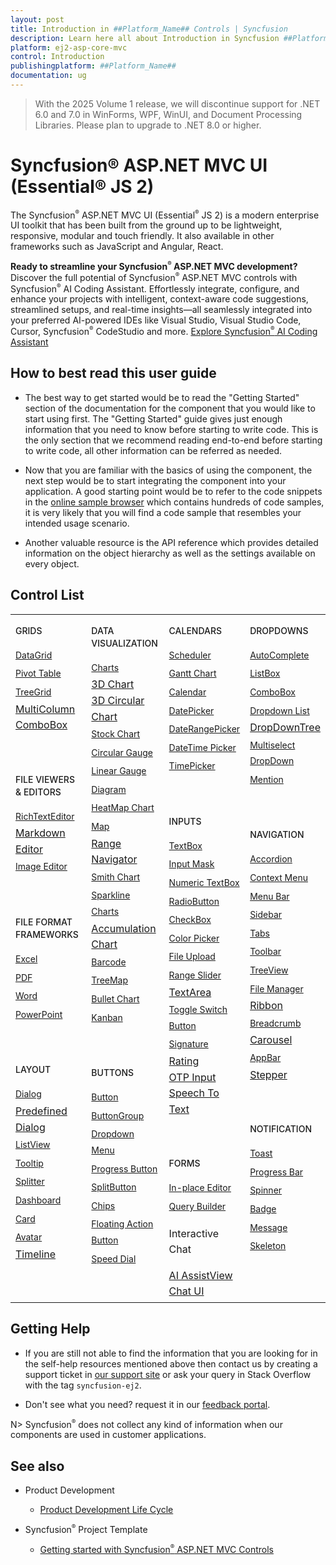 ```yaml
---
layout: post
title: Introduction in ##Platform_Name## Controls | Syncfusion
description: Learn here all about Introduction in Syncfusion ##Platform_Name## component of Syncfusion Essential JS 2 and more.
platform: ej2-asp-core-mvc
control: Introduction
publishingplatform: ##Platform_Name##
documentation: ug
---
```


> With the 2025 Volume 1 release, we will discontinue support for .NET 6.0 and 7.0 in WinForms, WPF, WinUI, and Document Processing Libraries. Please plan to upgrade to .NET 8.0 or higher.

# Syncfusion® ASP.NET MVC UI (Essential® JS 2)

The Syncfusion<sup style="font-size:70%">&reg;</sup> ASP.NET MVC UI (Essential<sup style="font-size:70%">&reg;</sup> JS 2) is a modern enterprise UI toolkit that has been built from the ground up to be lightweight, responsive, modular and touch friendly. It also available in other frameworks such as JavaScript and Angular, React.

**Ready to streamline your Syncfusion<sup style="font-size:70%">&reg;</sup> ASP.NET MVC development?** Discover the full potential of Syncfusion<sup style="font-size:70%">&reg;</sup> ASP.NET MVC controls with Syncfusion<sup style="font-size:70%">&reg;</sup> AI Coding Assistant. Effortlessly integrate, configure, and enhance your projects with intelligent, context-aware code suggestions, streamlined setups, and real-time insights—all seamlessly integrated into your preferred AI-powered IDEs like Visual Studio, Visual Studio Code, Cursor, Syncfusion<sup style="font-size:70%">&reg;</sup> CodeStudio and more. [Explore Syncfusion<sup style="font-size:70%">&reg;</sup> AI Coding Assistant](https://ej2.syncfusion.com/aspnetmvc/documentation/ai-coding-assistant/overview)

## How to best read this user guide

* The best way to get started would be to read the "Getting Started" section of the documentation for the component that you would like to start using first. The "Getting Started" guide gives just enough information that you need to know before starting to write code. This is the only section that we recommend reading end-to-end before starting to write code, all other information can be referred as needed.

* Now that you are familiar with the basics of using the component, the next step would be to start integrating the component into your application. A good starting point would be to refer to the code snippets in the [online sample browser](https://ej2.syncfusion.com/aspnetmvc/grid/gridoverview#/tailwind3) which contains hundreds of code samples, it is very likely that you will find a code sample that resembles your intended usage scenario.

* Another valuable resource is the API reference which provides detailed information on the object hierarchy as well as the settings available on every object.

## Control List

<style>
#table
{
border:0 !important;
line-height: 160% !important;
}

tr
{
border:0 !important;
}

td
{
border:0 !important;
vertical-align: top;
}

.controlanchorlink
{
font-size: 14px !important;
text-decoration: none!important;
text-align: left!important;
padding: 1px 0px;
}
.controlcategory-topics
{
font-size: 14px !important;
font-weight: 500!important;
border:0 !important;
line-height: 20px;
}
.controlcategory
{
font-size: 14px !important;
font-weight: 500!important;
border:0 !important;
text-align: left!important;
line-height: 20px;
padding-top: 20px;
}
<style>
#table
{
border:0 !important;
line-height: 160% !important;
}

tr
{
border:0 !important;
}

td
{
border:0 !important;
vertical-align: top;
}

.controlanchorlink
{
font-size: 14px !important;
text-decoration: none!important;
text-align: left!important;
padding: 2px 0px;
}
.controlcategory-topics
{
font-size: 14px !important;
font-weight: 500!important;
border:0 !important;
line-height: 20px;
}
.controlcategory
{
font-size: 14px !important;
font-weight: 500!important;
border:0 !important;
text-align: left!important;
line-height: 20px;
padding-top: 50px;
}

</style>
<table id="table">
<tbody>
<colgroup>
<col style="width: 25%">
<col style="width: 25%">
<col style="width: 25%">
<col style="width: 25%">
</colgroup>
</tbody>
<tr>
    <td>
        <div><p class="controlcategory-topics">GRIDS</p></div>
        <div class="controlanchorlink"><a target="_self" href="https://ej2.syncfusion.com/aspnetmvc/documentation/grid/getting-started-mvc">DataGrid</a></div>
        <div class="controlanchorlink"><a target="_self" href="https://ej2.syncfusion.com/aspnetmvc/documentation/pivot-table/getting-started">Pivot Table</a></div>
        <div class="controlanchorlink"><a target="_self" href="https://ej2.syncfusion.com/aspnetmvc/documentation/tree-grid/getting-started-mvc">TreeGrid</a></div>
        <div class="control-anchor-link"><a target="_self" href="https://ej2.syncfusion.com/aspnetmvc/documentation/multicolumn-combobox/getting-started">MultiColumn ComboBox</a></div>
        <div><p class="controlcategory">FILE VIEWERS & EDITORS</p></div>
        <div class="controlanchorlink"><a target="_self" href="https://ej2.syncfusion.com/aspnetmvc/documentation/rich-text-editor/getting-started">RichTextEditor</a></div>
        <div class="control-anchor-link"><a target="_self" href="https://ej2.syncfusion.com/aspnetmvc/documentation/markdown-editor/getting-started">Markdown Editor</a></div>
        <div class="controlanchorlink"><a target="_self" href="https://ej2.syncfusion.com/aspnetmvc/documentation/image-editor/getting-started">Image Editor</a></div>
        <div><p class="controlcategory">FILE FORMAT FRAMEWORKS</p></div>
        <div class="controlanchorlink"><a target="_self" href="https://help.syncfusion.com/file-formats/xlsio/create-read-edit-excel-files-in-asp-net-mvc-c-sharp">Excel</a></div>
        <div class="controlanchorlink"><a target="_self" href="https://help.syncfusion.com/file-formats/pdf/create-pdf-file-in-asp-net-mvc">PDF</a></div>
        <div class="controlanchorlink"><a target="_self" href="https://help.syncfusion.com/file-formats/docio/create-word-document-in-asp-net-mvc">Word</a></div>
        <div class="controlanchorlink"><a target="_self" href="https://help.syncfusion.com/file-formats/presentation/create-read-edit-powerpoint-files-in-asp-net-mvc">PowerPoint</a></div>
        <div><p class="controlcategory">LAYOUT</p></div>
        <div class="controlanchorlink"><a target="_self" href="https://ej2.syncfusion.com/aspnetmvc/documentation/dialog/getting-started">Dialog</a></div>
        <div class="control-anchor-link"><a target="_self" href="https://ej2.syncfusion.com/aspnetmvc/documentation/predefined-dialogs/getting-started">Predefined Dialog</a></div>
        <div class="controlanchorlink"><a target="_self" href="https://ej2.syncfusion.com/aspnetmvc/documentation/listview/getting-started">ListView</a></div>
        <div class="controlanchorlink"><a target="_self" href="https://ej2.syncfusion.com/aspnetmvc/documentation/tooltip/getting-started-asp-mvc">Tooltip</a></div>
        <div class="controlanchorlink"><a target="_self" href="https://ej2.syncfusion.com/aspnetmvc/documentation/splitter/getting-started">Splitter</a></div>
        <div class="controlanchorlink"><a target="_self" href="https://ej2.syncfusion.com/aspnetmvc/documentation/dashboard-layout/getting-started">Dashboard</a></div>
        <div class="controlanchorlink"><a target="_self" href="https://ej2.syncfusion.com/aspnetmvc/documentation/card/getting-started">Card</a></div>
        <div class="controlanchorlink"><a target="_self" href="https://ej2.syncfusion.com/aspnetmvc/documentation/avatar/getting-started-asp-mvc">Avatar</a></div>
        <div class="control-anchor-link"><a target="_self" href="https://ej2.syncfusion.com/aspnetmvc/documentation/timeline/getting-started">Timeline</a></div>
    </td>
    <td>
        <div><p class="controlcategory-topics">DATA VISUALIZATION</p></div>
        <div class="controlanchorlink"><a target="_self" href="https://ej2.syncfusion.com/aspnetmvc/documentation/chart/getting-started">Charts</a></div>
        <div class="control-anchor-link"><a target="_self" href="https://ej2.syncfusion.com/aspnetmvc/documentation/3d-chart/getting-started">3D Chart</a></div>
        <div class="control-anchor-link"><a target="_self" href="https://ej2.syncfusion.com/aspnetmvc/documentation/circular-chart-3d/getting-started">3D Circular Chart</a></div>
        <div class="controlanchorlink"><a target="_self" href="https://ej2.syncfusion.com/aspnetmvc/documentation/stock-chart/getting-started">Stock Chart</a></div>
        <div class="controlanchorlink"><a target="_self" href="https://ej2.syncfusion.com/aspnetmvc/documentation/circular-gauge/getting-started">Circular Gauge</a></div>
        <div class="controlanchorlink"><a target="_self" href="https://ej2.syncfusion.com/aspnetmvc/documentation/linear-gauge/getting-started">Linear Gauge</a></div>
        <div class="controlanchorlink"><a target="_self" href="https://ej2.syncfusion.com/aspnetmvc/documentation/diagram/getting-started">Diagram</a></div>
        <div class="controlanchorlink"><a target="_self" href="https://ej2.syncfusion.com/aspnetmvc/documentation/heatmap-chart/getting-started">HeatMap Chart</a></div>
        <div class="controlanchorlink"><a target="_self" href="https://ej2.syncfusion.com/aspnetmvc/documentation/maps/getting-started">Map</a></div>
        <div class="control-anchor-link"><a target="_self" href="https://ej2.syncfusion.com/aspnetmvc/documentation/range-navigator/getting-started">Range Navigator</a></div>
        <div class="controlanchorlink"><a target="_self" href="https://ej2.syncfusion.com/aspnetmvc/documentation/smithchart/getting-started">Smith Chart</a></div>
        <div class="controlanchorlink"><a target="_self" href="https://ej2.syncfusion.com/aspnetmvc/documentation/sparkline/getting-started">Sparkline Charts</a></div>
        <div class="control-anchor-link"><a target="_self" href="https://ej2.syncfusion.com/aspnetmvc/documentation/accumulation-chart/getting-started">Accumulation Chart</a></div>
        <div class="controlanchorlink"><a target="_self" href="https://ej2.syncfusion.com/aspnetmvc/documentation/barcode/getting-started">Barcode</a></div>
        <div class="controlanchorlink"><a target="_self" href="https://ej2.syncfusion.com/aspnetmvc/documentation/treemap/getting-started">TreeMap</a></div>
        <div class="controlanchorlink"><a target="_self" href="https://ej2.syncfusion.com/aspnetmvc/documentation/bullet-chart/getting-started">Bullet Chart</a></div>
        <div class="controlanchorlink"><a target="_self" href="https://ej2.syncfusion.com/aspnetmvc/documentation/kanban/getting-started">Kanban</a></div>
        <div><p class="controlcategory">BUTTONS</p></div>
        <div class="controlanchorlink"><a target="_self" href="https://ej2.syncfusion.com/aspnetmvc/documentation/button/getting-started">Button</a></div>
        <div class="controlanchorlink"><a target="_self" href="https://ej2.syncfusion.com/aspnetmvc/documentation/button-group/getting-started">ButtonGroup</a></div>
        <div class="controlanchorlink"><a target="_self" href="https://ej2.syncfusion.com/aspnetmvc/documentation/drop-down-button/getting-started">Dropdown Menu</a></div>
        <div class="controlanchorlink"><a target="_self" href="https://ej2.syncfusion.com/aspnetmvc/documentation/progress-button/getting-started">Progress Button</a></div>
        <div class="controlanchorlink"><a target="_self" href="https://ej2.syncfusion.com/aspnetmvc/documentation/split-button/getting-started">SplitButton</a></div>
        <div class="controlanchorlink"><a target="_self" href="https://ej2.syncfusion.com/aspnetmvc/documentation/chips/getting-started">Chips</a></div>
        <div class="controlanchorlink"><a target="_self" href="https://ej2.syncfusion.com/aspnetmvc/documentation/floating-action-button/getting-started">Floating Action Button</a></div>
        <div class="controlanchorlink"><a target="_self" href="https://ej2.syncfusion.com/aspnetmvc/documentation/speeddial/getting-started">Speed Dial</a></div>
    </td>
    <td>
        <div><p class="controlcategory-topics">CALENDARS</p></div>
        <div class="controlanchorlink"><a target="_self" href="https://ej2.syncfusion.com/aspnetmvc/documentation/schedule/getting-started">Scheduler</a></div>
        <div class="controlanchorlink"><a target="_self" href="https://ej2.syncfusion.com/aspnetmvc/documentation/gantt/getting-started">Gantt Chart</a></div>
        <div class="controlanchorlink"><a target="_self" href="https://ej2.syncfusion.com/aspnetmvc/documentation/calendar/getting-started">Calendar</a></div>
        <div class="controlanchorlink"><a target="_self" href="https://ej2.syncfusion.com/aspnetmvc/documentation/datepicker/getting-started">DatePicker</a></div>
        <div class="controlanchorlink"><a target="_self" href="https://ej2.syncfusion.com/aspnetmvc/documentation/daterangepicker/getting-started">DateRangePicker</a></div>
        <div class="controlanchorlink"><a target="_self" href="https://ej2.syncfusion.com/aspnetmvc/documentation/datetimepicker/getting-started">DateTime Picker</a></div>
        <div class="controlanchorlink"><a target="_self" href="https://ej2.syncfusion.com/aspnetmvc/documentation/timepicker/getting-started">TimePicker</a></div>
        <div><p class="controlcategory">INPUTS</p></div>
        <div class="controlanchorlink"><a target="_self" href="https://ej2.syncfusion.com/aspnetmvc/documentation/textbox/getting-started">TextBox</a></div>
        <div class="controlanchorlink"><a target="_self" href="https://ej2.syncfusion.com/aspnetmvc/documentation/maskedtextbox/getting-started">Input Mask</a></div>
        <div class="controlanchorlink"><a target="_self" href="https://ej2.syncfusion.com/aspnetmvc/documentation/numerictextbox/getting-started">Numeric TextBox</a></div>
        <div class="controlanchorlink"><a target="_self" href="https://ej2.syncfusion.com/aspnetmvc/documentation/radio-button/getting-started">RadioButton</a></div>
        <div class="controlanchorlink"><a target="_self" href="https://ej2.syncfusion.com/aspnetmvc/documentation/check-box/getting-started">CheckBox</a></div>
        <div class="controlanchorlink"><a target="_self" href="https://ej2.syncfusion.com/aspnetmvc/documentation/color-picker/getting-started">Color Picker</a></div>
        <div class="controlanchorlink"><a target="_self" href="https://ej2.syncfusion.com/aspnetmvc/documentation/uploader/getting-started">File Upload</a></div>
        <div class="controlanchorlink"><a target="_self" href="https://ej2.syncfusion.com/aspnetmvc/documentation/range-slider/getting-started">Range Slider</a></div>
        <div class="control-anchor-link"><a target="_self" href="https://ej2.syncfusion.com/aspnetmvc/documentation/textarea/getting-started">TextArea</a></div>
        <div class="controlanchorlink"><a target="_self" href="https://ej2.syncfusion.com/aspnetmvc/documentation/switch/getting-started">Toggle Switch Button</a></div>
        <div class="controlanchorlink"><a target="_self" href="https://ej2.syncfusion.com/aspnetmvc/documentation/signature/getting-started">Signature</a></div>
        <div class="control-anchor-link"><a target="_self" href="https://ej2.syncfusion.com/aspnetmvc/documentation/rating/getting-started">Rating</a></div>
        <div class="control-anchor-link"><a target="_self" href="https://ej2.syncfusion.com/aspnetmvc/documentation/otp-input/getting-started">OTP Input</a></div>
        <div class="control-anchor-link"><a target="_self" href="https://ej2.syncfusion.com/aspnetmvc/documentation/speech-to-text/getting-started">Speech To Text</a></div>
        <div><p class="controlcategory">FORMS</p></div>
        <div class="controlanchorlink"><a target="_self" href="https://ej2.syncfusion.com/aspnetmvc/documentation/in-place-editor/getting-started">In-place Editor</a></div>
        <div class="controlanchorlink"><a target="_self" href="https://ej2.syncfusion.com/aspnetmvc/documentation/query-builder/getting-started">Query Builder</a></div>
        <div><p class="control-category">Interactive Chat</p></div>
        <div class="control-anchor-link"><a target="_self" href="https://ej2.syncfusion.com/aspnetmvc/documentation/ai-assistview/getting-started">AI AssistView</a></div>
        <div class="control-anchor-link"><a target="_self" href="https://ej2.syncfusion.com/aspnetmvc/documentation/chat-ui/getting-started">Chat UI</a></div>
    </td>
    <td>
        <div><p class="controlcategory-topics">DROPDOWNS</p></div>
        <div class="controlanchorlink"><a target="_self" href="https://ej2.syncfusion.com/aspnetmvc/documentation/auto-complete/getting-started">AutoComplete</a></div>
        <div class="controlanchorlink"><a target="_self" href="https://ej2.syncfusion.com/aspnetmvc/documentation/list-box/getting-started-mvc">ListBox</a></div>
        <div class="controlanchorlink"><a target="_self" href="https://ej2.syncfusion.com/aspnetmvc/documentation/combo-box/getting-started">ComboBox</a></div>
        <div class="controlanchorlink"><a target="_self" href="https://ej2.syncfusion.com/aspnetmvc/documentation/drop-down-list/getting-started">Dropdown List</a></div>
        <div class="control-anchor-link"><a target="_self" href="https://ej2.syncfusion.com/aspnetmvc/documentation/drop-down-tree/getting-started">DropDownTree</a></div>
        <div class="controlanchorlink"><a target="_self" href="https://ej2.syncfusion.com/aspnetmvc/documentation/multi-select/getting-started">Multiselect DropDown</a></div>
        <div class="controlanchorlink"><a target="_self" href="https://ej2.syncfusion.com/aspnetmvc/documentation/mention/getting-started">Mention</a></div>
        <div><p class="controlcategory">NAVIGATION</p></div>
        <div class="controlanchorlink"><a target="_self" href="https://ej2.syncfusion.com/aspnetmvc/documentation/accordion/getting-started">Accordion</a></div>
        <div class="controlanchorlink"><a target="_self" href="https://ej2.syncfusion.com/aspnetmvc/documentation/context-menu/getting-started">Context Menu</a></div>
        <div class="controlanchorlink"><a target="_self" href="https://ej2.syncfusion.com/aspnetmvc/documentation/menu/getting-started">Menu Bar</a></div>
        <div class="controlanchorlink"><a target="_self" href="https://ej2.syncfusion.com/aspnetmvc/documentation/sidebar/getting-started">Sidebar</a></div>
        <div class="controlanchorlink"><a target="_self" href="https://ej2.syncfusion.com/aspnetmvc/documentation/tab/getting-started">Tabs</a></div>
        <div class="controlanchorlink"><a target="_self" href="https://ej2.syncfusion.com/aspnetmvc/documentation/toolbar/getting-started">Toolbar</a></div>
        <div class="controlanchorlink"><a target="_self" href="https://ej2.syncfusion.com/aspnetmvc/documentation/treeview/getting-started">TreeView</a></div>
        <div class="controlanchorlink"><a target="_self" href="https://ej2.syncfusion.com/aspnetmvc/documentation/file-manager/getting-started">File Manager</a></div>
        <div class="control-anchor-link"><a target="_self" href="https://ej2.syncfusion.com/aspnetmvc/documentation/ribbon/getting-started">Ribbon</a></div>
        <div class="controlanchorlink"><a target="_self" href="https://ej2.syncfusion.com/aspnetmvc/documentation/breadcrumb/getting-started">Breadcrumb</a></div>
        <div class="control-anchor-link"><a target="_self" href="https://ej2.syncfusion.com/aspnetmvc/documentation/carousel/getting-started">Carousel</a></div>
        <div class="controlanchorlink"><a target="_self" href="https://ej2.syncfusion.com/aspnetmvc/documentation/appbar/getting-started">AppBar</a></div>
        <div class="control-anchor-link"><a target="_self" href="https://ej2.syncfusion.com/aspnetmvc/documentation/stepper/getting-started">Stepper</a></div>
        <div><p class="controlcategory">NOTIFICATION</p></div>
        <div class="controlanchorlink"><a target="_self" href="https://ej2.syncfusion.com/aspnetmvc/documentation/toast/getting-started">Toast</a></div>
        <div class="controlanchorlink"><a target="_self" href="https://ej2.syncfusion.com/aspnetmvc/documentation/progress-bar/getting-started">Progress Bar</a></div>
        <div class="controlanchorlink"><a target="_self" href="https://ej2.syncfusion.com/aspnetmvc/documentation/spinner/getting-started-asp-mvc">Spinner</a></div>
        <div class="controlanchorlink"><a target="_self" href="https://ej2.syncfusion.com/aspnetmvc/documentation/badge/getting-started-asp-mvc">Badge</a></div>
        <div class="controlanchorlink"><a target="_self" href="https://ej2.syncfusion.com/aspnetmvc/documentation/message/getting-started">Message</a></div>
        <div class="controlanchorlink"><a target="_self" href="https://ej2.syncfusion.com/aspnetmvc/documentation/skeleton/getting-started">Skeleton</a></div>
    </td>
</tr>
</table>
<!-- markdownlint-enable MD033 MD018 -->

## Getting Help

* If you are still not able to find the information that you are looking for in the self-help resources mentioned above then contact us by creating a support ticket in [our support site](https://www.syncfusion.com/support/product-lifecycle/estudio) or ask your query in Stack Overflow with the tag `syncfusion-ej2`.

* Don't see what you need? request it in our [feedback portal](https://www.syncfusion.com/feedback/aspnet-mvc).

N> Syncfusion<sup style="font-size:70%">&reg;</sup> does not collect any kind of information when our components are used in customer applications.

## See also

* Product Development
    
    * [Product Development Life Cycle](https://www.syncfusion.com/support/product-lifecycle/estudio)

* Syncfusion<sup style="font-size:70%">&reg;</sup> Project Template

    * [Getting started with Syncfusion<sup style="font-size:70%">&reg;</sup> ASP.NET MVC Controls](https://ej2.syncfusion.com/aspnetmvc/documentation/getting-started/project-template)
